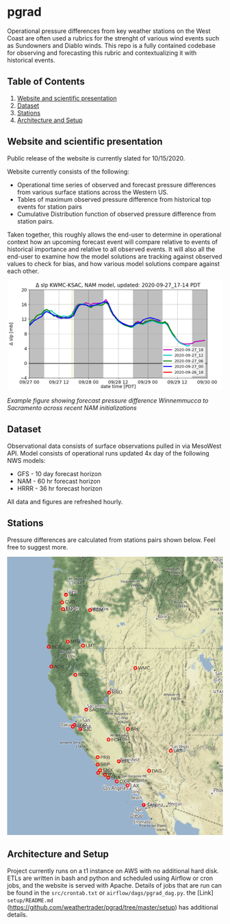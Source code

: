 
# pgrad

Operational pressure differences from key weather stations on the West Coast are often
used a rubrics for the strenght of various wind events such as Sundowners and Diablo winds.
This repo is a fully contained codebase for observing and forecasting this rubric
and contextualizing it with historical events.

## Table of Contents

1. [Website and scientific presentation](README.md#website-and-scientific-presentation)
1. [Dataset](README.md#dataset)
1. [Stations](README.md#stations)
1. [Architecture and Setup](README.md#architecture-and-setup)

## Website and scientific presentation

Public release of the website is currently slated for 10/15/2020.

Website currently consists of the following:
- Operational time series of observed and forecast pressure differences from various
surface stations across the Western US.
- Tables of maximum observed pressure difference from historical top events for station pairs
- Cumulative Distribution function of observed pressure difference from station pairs.

Taken together, this roughly allows the end-user to determine in operational 
context how an upcoming forecast event will compare relative to events of historical importance
and relative to all observed events.  It will also all the end-user to 
examine how the model solutions are tracking against observed values to check for bias, 
and how various model solutions compare against each other.

![alt text](images_repo/sample_time_series.png "hover text")

*Example figure showing forecast pressure difference Winnemmucca to Sacramento 
across recent NAM initializations*

## Dataset

Observational data consists of surface observations pulled in via MesoWest API.
Model consists of operational runs updated 4x day of the following NWS models:
- GFS - 10 day forecast horizon
- NAM - 60 hr forecast horizon
- HRRR - 36 hr forecast horizon 

All data and figures are refreshed hourly.

## Stations

Pressure differences are calculated from stations pairs shown below.  Feel free to suggest more.

![alt text](images_repo/stn_map.png "hover text")

## Architecture and Setup

Project currently runs on a t1 instance on AWS with no additional hard disk.
ETLs are written in bash and python and scheduled using Airflow or cron jobs, and the website is served with Apache.
Details of jobs that are run can be found in the `src/crontab.txt` or `airflow/dags/pgrad_dag.py`.
the [Link] `setup/README.md` (https://github.com/weathertrader/pgrad/tree/master/setup) has additional details.

